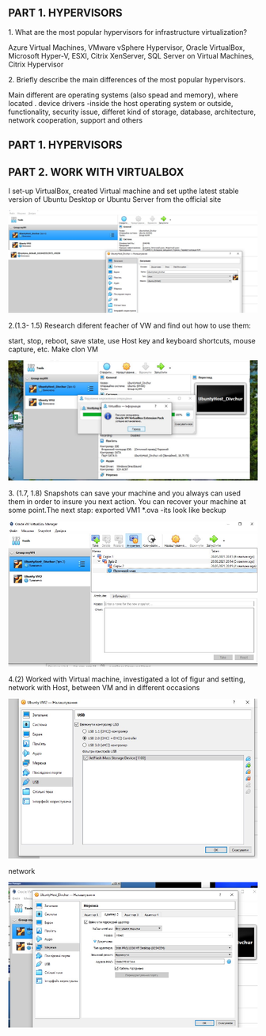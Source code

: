 <h2>PART 1. HYPERVISORS </h2>
<p> 1.	What are the most popular hypervisors for infrastructure virtualization?</p>
<p>Azure Virtual Machines, VMware vSphere Hypervisor, Oracle VirtualBox, Microsoft Hyper-V,  ESXI, Citrix XenServer, 
SQL Server on Virtual Machines, Citrix Hypervisor</p>

<p>2.	Briefly describe the main differences of the most popular hypervisors. </p>
<p>Main different are  operating systems  (also spead and memory), where located . device drivers -inside the host operating system or outside, functionality, security issue, differet kind of storage, database, architecture, network cooperation, support and others</p>
<h2>PART 1. HYPERVISORS </h2>
<h2>PART 2. WORK WITH VIRTUALBOX</h2>
<p>  I set-up  VirtualBox, created Virtual machine and set upthe latest stable version of Ubuntu Desktop or Ubuntu Server from the official site  </p>

![](https://github.com/Khrystyna1983/DevOps_online_Lviv_2021Q2/raw/master/m2/Task2.1/Scrins/VM.jpg)

<p>2.(1.3- 1.5) Research diferent feacher  of VW and find out how to use them:

 
start, stop, reboot, save state, use Host key and keyboard shortcuts, mouse capture, etc.  Make clon VM </p>

![](https://github.com/Khrystyna1983/DevOps_online_Lviv_2021Q2/raw/master/m2/Task2.1/Scrins/Дод.jpg)

<p>3. (1.7, 1.8)   Snapshots  can save your machine and you always can used them  in order to insure you next action. You can recover your machine at some point.The next stap: exported VM1 *.ova -its look like beckup  </p>

![](https://github.com/Khrystyna1983/DevOps_online_Lviv_2021Q2/raw/master/m2/Task2.1/Scrins/Зрізи.jpg)
  
<p> 4.(2) Worked with Virtual machine, investigated a lot of figur and setting, network with Host, between VM and in different occasions </p>


![](https://github.com/Khrystyna1983/DevOps_online_Lviv_2021Q2/raw/master/m2/Task2.1/Scrins/USB.jpg)

<p> network </p>

![](https://github.com/Khrystyna1983/DevOps_online_Lviv_2021Q2/raw/master/m2/Task2.1/Scrins/network.jpg)












<p>    </p>
<p>    </p>
<p>    </p>



